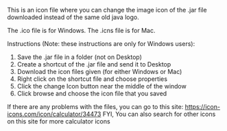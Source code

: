 This is an icon file where you can change the image icon of the .jar file downloaded instead of the same old java logo.

The .ico file is for Windows. The .icns file is for Mac.

Instructions (Note: these instructions are only for Windows users):
1. Save the .jar file in a folder (not on Desktop)
2. Create a shortcut of the .jar file and send it to Desktop
3. Download the icon files given (for either Windows or Mac)
4. Right click on the shortcut file and choose properties
5. Click the change Icon button near the middle of the window
6. Click browse and choose the icon file that you saved

If there are any problems with the files, you can go to this site: https://icon-icons.com/icon/calculator/34473
FYI, You can also search for other icons on this site for more calculator icons
